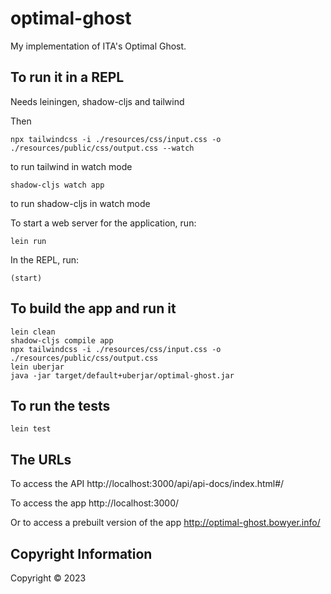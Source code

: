 # optimal-ghost

My implementation of ITA's Optimal Ghost.


## To run it in a REPL

Needs leiningen, shadow-cljs and tailwind

Then

    npx tailwindcss -i ./resources/css/input.css -o ./resources/public/css/output.css --watch

to run tailwind in watch mode

    shadow-cljs watch app

to run shadow-cljs in watch mode


To start a web server for the application, run:

    lein run 


In the REPL, run:

    (start)


## To build the app and run it

    lein clean
    shadow-cljs compile app
    npx tailwindcss -i ./resources/css/input.css -o ./resources/public/css/output.css
    lein uberjar
    java -jar target/default+uberjar/optimal-ghost.jar


## To run the tests

    lein test


## The URLs

To access the API
http://localhost:3000/api/api-docs/index.html#/

To access the app
http://localhost:3000/


Or to access a prebuilt version of the app
http://optimal-ghost.bowyer.info/


## Copyright Information

Copyright © 2023
